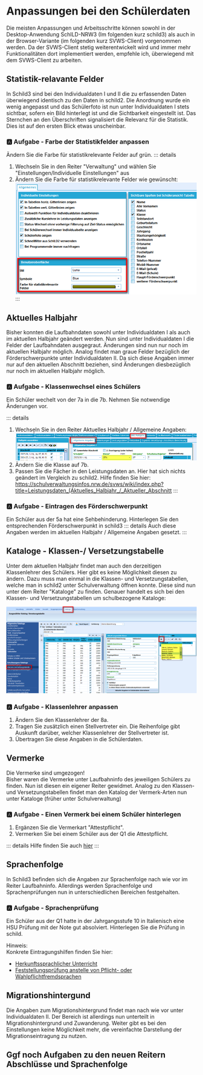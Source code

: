 # Anpassungen bei den Schülerdaten
Die meisten Anpassungen und Arbeitsschritte können sowohl in der Desktop-Anwendung SchILD-NRW3 (Im folgenden kurz schild3) als auch in der Browser-Variante (im folgenden kurz SVWS-Client) vorgenommen werden. Da der SVWS-Client stetig weiterentwickelt wird und immer mehr Funktionalitäten dort implementiert werden, empfehle ich, überwiegend mit dem SVWS-Client zu arbeiten. 

## Statistik-relavante Felder

In Schild3 sind bei den Individualdaten I und II die zu erfassenden Daten überwiegend identisch zu den Daten in schild2. Die Anordnung wurde ein wenig angepasst und das Schülerfoto ist nun unter Individualdaten I stets sichtbar, sofern ein Bild hinterlegt ist und die Sichtbarkeit eingestellt ist. Das Sternchen an den Überschriften signalisiert die Relevanz für die Statistik. Dies ist auf den ersten Blick etwas unscheinbar.

### :a: Aufgabe - Farbe der Statistikfelder anpassen
Ändern Sie die Farbe für statistikrelevante Felder auf grün. 
::: details
1. Wechseln Sie in den Reiter "Verwaltung" und wählen Sie "Einstellungen/Individuelle Einstellungen" aus
2. Ändern Sie die Farbe für statistikrelevante Felder wie gewünscht:
   ![Statistikfarbe ändern](./graphics/vonS2nachS3_schueler_statistikeinstellungen.png)  
:::


## Aktuelles Halbjahr
Bisher konnten die Laufbahndaten sowohl unter Individualdaten I als auch im aktuellen Halbjahr geändert werden. Nun sind unter Individualdaten I die Felder der Laufbahndaten ausgegraut. Änderungen sind nun nur noch im aktuellen Halbjahr möglich. Analog findet man graue Felder bezüglich der Förderschwerpunkte unter Individualdaten II. Da sich diese Angaben immer nur auf den aktuellen Abschnitt beziehen, sind Änderungen diesbezüglich nur noch im aktuellen Halbjahr möglich.
### :a: Aufgabe - Klassenwechsel eines Schülers
Ein Schüler wechelt von der 7a in die 7b. Nehmen Sie notwendige Änderungen vor.

::: details
1. Wechseln Sie in den Reiter Aktuelles Halbjahr / Allgemeine Angaben:
   ![Ändern der Klasse](./graphics/vonS2nachS3_schueler_klassenanpassung.png) 
2. Ändern Sie die Klasse auf 7b. 
3. Passen Sie die Fächer in den Leistungsdaten an. Hier hat sich nichts geändert im Vergleich zu schild2. Hilfe finden Sie hier: https://schulverwaltungsinfos.nrw.de/svws/wiki/index.php?title=Leistungsdaten_(Aktuelles_Halbjahr_/_Aktueller_Abschnitt
:::


### :a: Aufgabe - Eintragen des Förderschwerpunkt 
Ein Schüler aus der 5a hat eine Sehbehinderung. Hinterlegen Sie den entsprechenden Förderschwerpunkt in schild3
::: details
Auch diese Angaben werden im aktuellen Halbjahr / Allgemeine Angaben gesetzt.
:::


## Kataloge - Klassen-/ Versetzungstabelle
Unter dem aktuellen Halbjahr findet man auch den derzeitigen Klassenlehrer des Schülers. Hier gibt es keine Möglichkeit diesen zu ändern. Dazu muss man einmal in die Klassen- und Versetzungstabellen, welche man in schild2 unter Schulverwaltung öffnen konnte. Diese sind nun unter dem Reiter "Kataloge" zu finden. Genauer handelt es sich bei den Klassen- und Versetzungstabellen um schulbezogene Kataloge:

 ![Klassen- und Versetzungstabelle](./graphics/vonS2nachS3_uebersicht_schueler_versetzungstabelle.png) 
### :a: Aufgabe - Klassenlehrer anpassen
1. Ändern Sie den Klassenlehrer der 8a. 
2. Tragen Sie zusätzlich einen Stellvertreter ein. Die Reihenfolge gibt Auskunft darüber, welcher Klassenlehrer der Stellvertreter ist.
3. Übertragen Sie diese Angaben in die Schülerdaten.  

## Vermerke
Die Vermerke sind umgezogen! <br>
Bisher waren die Vermerke unter Laufbahninfo des jeweiligen Schülers zu finden. Nun ist diesen ein eigener Reiter gewidmet. Analog zu den Klassen- und Versetzungstabellen findet man den Katalog der Vermerk-Arten nun unter Kataloge (früher unter Schulverwaltung)

### :a: Aufgabe - Einen Vermerk bei einem Schüler hinterlegen
1. Ergänzen Sie die Vermerkart "Attestpflicht".
2. Vermerken Sie bei einem Schüler aus der Q1 die Attestpflicht.

::: details
Hilfe finden Sie auch [hier](https://schulverwaltungsinfos.nrw.de/svws/wiki/index.php?title=Vermerke_(Sch%C3%BCler))
:::

## Sprachenfolge
In Schild3 befinden sich die Angaben zur Sprachenfolge nach wie vor im Reiter Laufbahninfo. Allerdings werden Sprachenfolge und Sprachenprüfungen nun in unterschiedlichen Bereichen festgehalten. 

### :a: Aufgabe - Sprachenprüfung
Ein Schüler aus der Q1 hatte in der Jahrgangsstufe 10 in Italienisch eine HSU Prüfung mit der Note gut absolviert. Hinterlegen Sie die Prüfung in schild. 

Hinweis:<br>
Konkrete Eintragungshilfen finden Sie hier:
* [Herkunftssprachlicher Unterricht](https://schulverwaltungsinfos.nrw.de/svws/wiki/index.php?title=Herkunftssprachlicher_Unterricht_(Tutorial))
* [Feststellungsprüfung anstelle von Pflicht- oder Wahlpflichtfremdsprachen]( https://schulverwaltungsinfos.nrw.de/svws/wiki/index.php?title=Sprachpr%C3%BCfung_Feststellungspr%C3%BCfung_anstelle_von_Pflicht-_oder_Wahlpflichtfremdsprachen_(Tutorial))

## Migrationshintergund
Die Angaben zum Migrationshintergrund findet man nach wie vor unter Individualdaten II. Der Bereich ist allerdings nun unterteilt in Migrationshintergrund und Zuwanderung. Weiter gibt es bei den Einstellungen keine Möglichkeit mehr, die vereinfachte Darstellung der Migrationseintragung zu nutzen. 

## Ggf noch Aufgaben zu den neuen Reitern Abschlüsse und Sprachenfolge